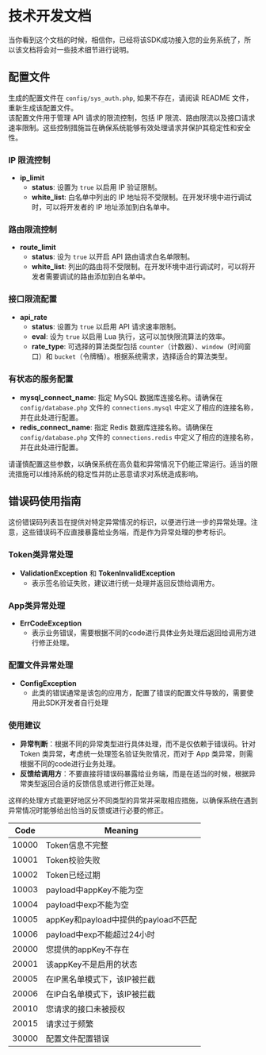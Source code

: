 # 技术开发文档
当你看到这个文档的时候，相信你，已经将该SDK成功接入您的业务系统了，所以该文档将会对一些技术细节进行说明。

## 配置文件
生成的配置文件在 `config/sys_auth.php`, 如果不存在，请阅读 README 文件，重新生成该配置文件。  
该配置文件用于管理 API 请求的限流控制，包括 IP 限流、路由限流以及接口请求速率限制。这些控制措施旨在确保系统能够有效处理请求并保护其稳定性和安全性。

### IP 限流控制
- **ip_limit**
    - **status**: 设置为 `true` 以启用 IP 验证限制。
    - **white_list**: 白名单中列出的 IP 地址将不受限制。在开发环境中进行调试时，可以将开发者的 IP 地址添加到白名单中。

### 路由限流控制
- **route_limit**
    - **status**: 设为 `true` 以开启 API 路由请求白名单限制。
    - **white_list**: 列出的路由将不受限制。在开发环境中进行调试时，可以将开发者需要调试的路由添加到白名单中。

### 接口限流配置
- **api_rate**
    - **status**: 设置为 `true` 以启用 API 请求速率限制。
    - **eval**: 设为 `true` 以启用 Lua 执行，这可以加快限流算法的效率。
    - **rate_type**: 可选择的算法类型包括 `counter`（计数器）、`window`（时间窗口）和 `bucket`（令牌桶）。根据系统需求，选择适合的算法类型。

### 有状态的服务配置
- **mysql_connect_name**: 指定 MySQL 数据库连接名称。请确保在 `config/database.php` 文件的 `connections.mysql` 中定义了相应的连接名称，并在此处进行配置。
- **redis_connect_name**: 指定 Redis 数据库连接名称。请确保在 `config/database.php` 文件的 `connections.redis` 中定义了相应的连接名称，并在此处进行配置。

请谨慎配置这些参数，以确保系统在高负载和异常情况下仍能正常运行。适当的限流措施可以维持系统的稳定性并防止恶意请求对系统造成影响。

## 错误码使用指南

这份错误码列表旨在提供对特定异常情况的标识，以便进行进一步的异常处理。注意，这些错误码不应直接暴露给业务端，而是作为异常处理的参考标识。

### Token类异常处理
- **ValidationException** 和 **TokenInvalidException**
  - 表示签名验证失败，建议进行统一处理并返回反馈给调用方。

### App类异常处理
- **ErrCodeException**
  - 表示业务错误，需要根据不同的code进行具体业务处理后返回给调用方进行修正处理。

### 配置文件异常处理
- **ConfigException**
  - 此类的错误通常是该包的应用方，配置了错误的配置文件导致的，需要使用此SDK开发者自行处理

### 使用建议
- **异常判断**：根据不同的异常类型进行具体处理，而不是仅依赖于错误码。针对 Token 类异常，考虑统一处理签名验证失败情况，而对于 App 类异常，则需根据不同的code进行业务处理。
- **反馈给调用方**：不要直接将错误码暴露给业务端，而是在适当的时候，根据异常类型返回合适的反馈信息或进行修正处理。

这样的处理方式能更好地区分不同类型的异常并采取相应措施，以确保系统在遇到异常情况时能够给出恰当的反馈或进行必要的修正。

| Code  | Meaning                                     |
|-------|----------------------------------------------|
| 10000 | Token信息不完整                               |
| 10001 | Token校验失败                                 |
| 10002 | Token已经过期                                 |
| 10003 | payload中appKey不能为空                         |
| 10004 | payload中exp不能为空                           |
| 10005 | appKey和payload中提供的payload不匹配            |
| 10006 | payload中exp不能超过24小时                       |
| 20000 | 您提供的appKey不存在                            |
| 20001 | 该appKey不是启用的状态                          |
| 20005 | 在IP黑名单模式下，该IP被拦截                      |
| 20006 | 在IP白名单模式下，该IP被拦截                      |
| 20010 | 您请求的接口未被授权                            |
| 20015 | 请求过于频繁                                  |
| 30000 | 配置文件配置错误                               |
